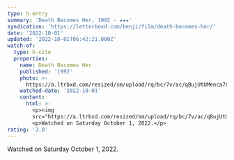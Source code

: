 ```yaml
---
type: h-entry
summary: 'Death Becomes Her, 1992 - ★★★'
syndication: 'https://letterboxd.com/benji/film/death-becomes-her/'
date: '2022-10-01'
updated: '2022-10-01T06:42:21.000Z'
watch-of:
  type: h-cite
  properties:
    name: Death Becomes Her
    published: '1992'
    photo: >-
      https://a.ltrbxd.com/resized/sm/upload/rq/bc/7v/ac/qBujUtUMenca7C6HzZhd0an0Jg3-0-600-0-900-crop.jpg?v=025c6b1e50
    watched-date: '2022-10-01'
    content:
      html: >-
        <p><img
        src="https://a.ltrbxd.com/resized/sm/upload/rq/bc/7v/ac/qBujUtUMenca7C6HzZhd0an0Jg3-0-600-0-900-crop.jpg?v=025c6b1e50"/></p>
        <p>Watched on Saturday October 1, 2022.</p>
rating: '3.0'
---
```

Watched on Saturday October 1, 2022.
